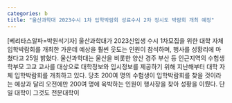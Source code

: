 ```yaml
---
categories: b
title: "울산과학대 2023수시 1차 입학박람회 성료수시 2차 정시도 박람회 개최 예정"
---
```

[베리타스알파=박원석기자] 울산과학대가 2023신입생 수시 1차모집을 위한 대학 자체 입학박람회를 개최한 가운데 예상을 훨씬 웃도는 인원이 참석하며, 행사를 성황리에 마쳤다고 25일 밝혔다. 울산과학대는 울산을 비롯한 양산 경주 부산 등 인근지역의 수험생 학부모 고교 교사를 대상으로 대학정보와 입시정보를 제공하기 위해 지난해부터 대학 자체 입학박람회를 개최하고 있다. 당초 200여 명의 수험생이 입학박람회를 찾을 것이라는 예상과 달리 오전에만 200여 명에 육박하는 인원이 행사장을 찾아 성황을 이뤘다. 단일 대학이 그것도 전문대학이